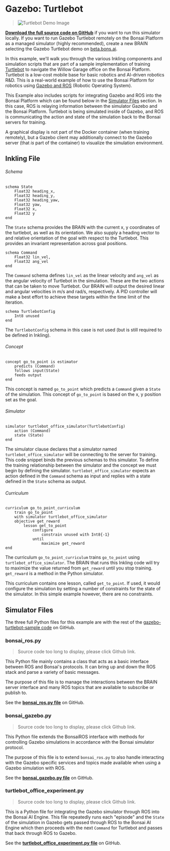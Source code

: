 # Gazebo: Turtlebot

> ![Turtlebot Demo Image](../images/bonsai-turtlebot-demo.png)

[**Download the full source code on GitHub**][1] if you want to run this simulator
locally. If you want to run Gazebo Turtlebot remotely on the Bonsai Platform as
a managed simulator (highly recommended), create a new BRAIN selecting the
Gazebo Turtlebot demo on [beta.bons.ai][4].

In this example, we'll walk you through the various Inkling components and
simulation scripts that are part of a sample implementation of training
[Turtlebot][2] to navigate the Willow Garage office on the Bonsai Platform.
Turtlebot is a low-cost mobile base for basic robotics and AI-driven robotics
R&D. This is a real-world example of how to use the Bonsai Platform for robotics
using [Gazebo and ROS][3] (Robotic Operating System).

This Example also includes scripts for integrating Gazebo and ROS into the
Bonsai Platform which can be found below in the [Simulator Files][8] section.
In this case, ROS is relaying information between the simulator Gazebo and the
Bonsai Platform. Turtlebot is being simulated inside of Gazebo, and ROS is
communicating the action and state of the simulation back to the Bonsai servers for training.

 A graphical display is not part of the Docker container (when training remotely),
 but a Gazebo client may additionally connect to the Gazebo server (that *is*
 part of the container) to visualize the simulation environment.

## Inkling File

###### Schema

```inkling
schema State
    Float32 heading_x,
    Float32 heading_y,
    Float32 heading_yaw,
    Float32 yaw,
    Float32 x,
    Float32 y
end
```

The `State` schema provides the BRAIN with the current x, y coordinates of the
turtlebot, as well as its orientation. We also supply a heading vector to and
relative orientation of the goal with respect to the Turtlebot. This provides an
invariant representation across goal positions.

```inkling
schema Command
    Float32 lin_vel,
    Float32 ang_vel
end
```

The `Command` schema defines `lin_vel` as the linear velocity and `ang_vel` as
the angular velocity of Turtlebot in the simulation. These are the two actions
that can be taken to move Turtlebot. Our BRAIN will output the desired linear
and angular velocities in m/s and rad/s, respectively. A PID controller will
make a best effort to achieve these targets within the time limit of the iteration.

```inkling
schema TurtlebotConfig
    Int8 unused
end
```

The `TurtlebotConfig` schema in this case is not used (but is still required to
be defined in Inkling).

###### Concept

```inkling
concept go_to_point is estimator
    predicts (Command)
    follows input(State)
    feeds output
end
```

This concept is named `go_to_point` which predicts a `Command` given a `State`
of the simulation. This concept of `go_to_point` is based on the x, y position
set as the goal.

###### Simulator

```inkling
simulator turtlebot_office_simulator(TurtlebotConfig)
    action (Command)
    state (State)
end
```


The simulator clause declares that a simulator named `turtlebot_office_simulator`
will be connecting to the server for training. This code snippet binds the
previous schemas to this simulator. To define the training relationship between
the simulator and the concept we must begin by defining the simulator.
`turtlebot_office_simulator` expects an action defined in the `Command` schema
as input and replies with a state defined in the `State` schema as output.

###### Curriculum

```inkling
curriculum go_to_point_curriculum
    train go_to_point
    with simulator turtlebot_office_simulator
    objective get_reward
        lesson get_to_point
            configure
                constrain unused with Int8{-1}
            until
                maximize get_reward
end
```

The curriculum `go_to_point_curriculum` trains `go_to_point` using
`turtlebot_office_simulator`. The BRAIN that runs this Inkling code will try to
maximize the value returned from `get_reward` until you stop training.
`get_reward` is a method in the Python simulator.

This curriculum contains one lesson, called `get_to_point`. If used, it would
configure the simulation by setting a number of constraints for the state of
the simulator. In this simple example however, there are no constraints.

## Simulator Files

The three full Python files for this example are with the rest of the
[gazebo-turtlebot-sample code][1] on GitHub.

### bonsai_ros.py

> Source code too long to display, please click Github link.

This Python file mainly contains a class that acts as a basic interface between
ROS and Bonsai's protocols. It can bring up and down the ROS stack and parse a
variety of basic messages.

The purpose of this file is to manage the interactions between the BRAIN server
interface and many ROS topics that are available to subscribe or publish to.

See the [**bonsai_ros.py file**][6] on GitHub.

### bonsai_gazebo.py

> Source code too long to display, please click Github link.

This Python file extends the BonsaiROS interface with methods for controlling
Gazebo simulations in accordance with the Bonsai simulator protocol.

The purpose of this file is to extend `bonsai_ros.py` to also handle interacting
with the Gazebo specific services and topics made available when using a Gazebo
simulation with ROS.

See the [**bonsai_gazebo.py file**][5] on GitHub.

### turtlebot_office_experiment.py

> Source code too long to display, please click Github link.

This is a Python file for integrating the Gazebo simulator through ROS into
the Bonsai AI Engine. This file repeatedly runs each "episode" and the `State`
of the simulation in Gazebo gets passed through ROS to the Bonsai AI Engine
which then proceeds with the next `Command` for Turtlebot and passes that back
through ROS to Gazebo. 

See the [**turtlebot_office_experiment.py file**][7] on GitHub.

[1]: https://github.com/BonsaiAI/gazebo-turtlebot-sample
[2]: http://www.turtlebot.com/
[3]: http://gazebosim.org/tutorials?tut=ros_overview
[4]: https://beta.bons.ai/new
[5]: https://github.com/BonsaiAI/gazebo-turtlebot-sample/blob/master/scripts/bonsai_gazebo.py
[6]: https://github.com/BonsaiAI/gazebo-turtlebot-sample/blob/master/scripts/bonsai_ros.py
[7]: https://github.com/BonsaiAI/gazebo-turtlebot-sample/blob/master/scripts/turtlebot_office_experiment.py
[8]: #simulator-files